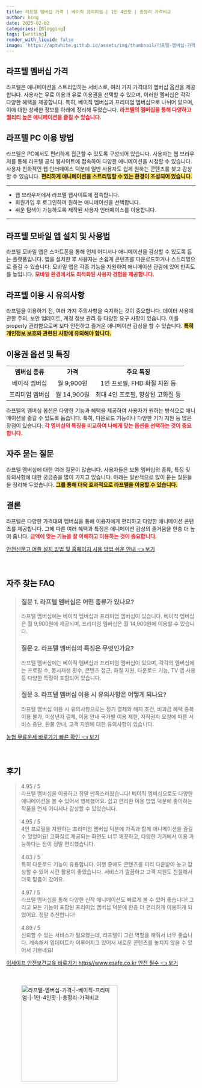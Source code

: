 ```yaml
---
title: 라프텔 멤버십 가격 | 베이직 프리미엄 | 1인 4인팟 | 총정리 가격비교
author: bing
date: 2025-02-02
categories: [Blogging]
tags: [writing]
render_with_liquid: false
image: 'https://aptwhite.github.io/assets/img/thumbnail/라프텔-멤버십-가격-|-베이직-프리미엄-|-1인-4인팟-|-총정리-가격비교.webp'
---
```



<h2 id='라프텔_멤버십_가격'>라프텔 멤버십 가격</h2>

<p>라프텔은 애니메이션을 스트리밍하는 서비스로, 여러 가지 가격대의 멤버십 옵션을 제공합니다. 사용자는 무료 이용과 유료 이용권을 선택할 수 있으며, 이러한 멤버십은 각각 다양한 혜택을 제공합니다. 특히, 베이직 멤버십과 프리미엄 멤버십으로 나뉘어 있으며, 이에 대한 상세한 정보를 아래에 정리해 두었습니다. <b><span style="color: #ee2323;">라프텔의 멤버십을 통해 다양하고 퀄리티 높은 애니메이션을 즐길 수 있습니다.</span></b></p>

<h2 id='라프텔_PC_이용_방법'>라프텔 PC 이용 방법</h2>

<p>라프텔은 PC에서도 편리하게 접근할 수 있도록 구성되어 있습니다. 사용자는 웹 브라우저를 통해 라프텔 공식 웹사이트에 접속하여 다양한 애니메이션을 시청할 수 있습니다. 사용자 친화적인 웹 인터페이스 덕분에 일반 사용자도 쉽게 원하는 콘텐츠를 찾고 감상할 수 있습니다. <b><span style="background-color: #ffe066;">편리하게 애니메이션을 스트리밍할 수 있는 환경이 조성되어 있습니다.</span></b></p>

<hr />

<ul>
    <li>웹 브라우저에서 라프텔 웹사이트에 접속합니다.</li>
    <li>회원가입 후 로그인하여 원하는 애니메이션을 선택합니다.</li>
    <li>쉬운 탐색이 가능하도록 제작된 사용자 인터페이스를 이용합니다.</li>
</ul>

<hr />

<h2 id='모바일_앱_설치_및_사용법'>라프텔 모바일 앱 설치 및 사용법</h2>

<p>라프텔 모바일 앱은 스마트폰을 통해 언제 어디서나 애니메이션을 감상할 수 있도록 돕는 플랫폼입니다. 앱을 설치한 후 사용자는 손쉽게 콘텐츠를 다운로드하거나 스트리밍으로 즐길 수 있습니다. 모바일 앱은 각종 기능을 지원하여 애니메이션 관람에 있어 만족도를 높입니다. <b><span style="color: #ee2323;">모바일 환경에서도 최적화된 사용자 경험을 제공합니다.</span></b></p>

<h2 id='이용_시_유의사항'>라프텔 이용 시 유의사항</h2>

<p>라프텔을 이용하기 전, 여러 가지 주의사항을 숙지하는 것이 중요합니다. 데이터 사용에 관한 주의, 보안 업데이트, 계정 정보 관리 등 다양한 요구 사항이 있습니다. 이를 properly 관리함으로써 보다 안전하고 즐거운 애니메이션 감상을 할 수 있습니다. <b><span style="background-color: #ffe066;">특히 개인정보 보호와 관련된 사항에 유의해야 합니다.</span></b></p>

<h2 id='이용권_옵션_및_특징'>이용권 옵션 및 특징</h2>

<table>
    <tr>
        <td style="text-align: center; height: 17px;"><b>멤버십 종류</b></td>
        <td style="text-align: center; height: 17px;"><b>가격</b></td>
        <td style="text-align: center; height: 17px;"><b>주요 특징</b></td>
    </tr>
    <tr>
        <td style="text-align: center; height: 17px;">베이직 멤버십</td>
        <td style="text-align: center; height: 17px;">월 9,900원</td>
        <td style="text-align: center; height: 17px;">1인 프로필, FHD 화질 지원 등</td>
    </tr>
    <tr>
        <td style="text-align: center; height: 17px;">프리미엄 멤버십</td>
        <td style="text-align: center; height: 17px;">월 14,900원</td>
        <td style="text-align: center; height: 17px;">최대 4인 프로필, 향상된 고화질 등</td>
    </tr>
</table>

<p>라프텔의 멤버십 옵션은 다양한 기능과 혜택을 제공하여 사용자가 원하는 방식으로 애니메이션을 즐길 수 있도록 돕습니다. 특히, 다운로드 기능이나 다양한 기기 지원 등 많은 장점이 있습니다. <b><span style="color: #ee2323;">각 멤버십의 특징을 비교하여 나에게 맞는 옵션을 선택하는 것이 중요합니다.</span></b></p>

<h2 id='자주_묻는_질문'>자주 묻는 질문</h2>

<p>라프텔 멤버십에 대한 여러 질문이 많습니다. 사용자들은 보통 멤버십의 종류, 특징 및 유의사항에 대한 궁금증을 많이 가지고 있습니다. 아래는 일반적으로 많이 묻는 질문들을 정리해 두었습니다. <b><span style="background-color: #ffe066;">그를 통해 더욱 효과적으로 라프텔을 이용할 수 있습니다.</span></b></p>

<h2 id='결론'>결론</h2>

<p>라프텔은 다양한 가격대의 멤버십을 통해 이용자에게 편리하고 다양한 애니메이션 콘텐츠를 제공합니다. 그에 따른 여러 혜택과 특징은 애니메이션 감상의 즐거움을 한층 더 높여 줍니다. <b><span style="color: #ee2323;">금액에 맞는 기능을 잘 이해하고 이용하는 것이 중요합니다.</span></b></p>


<p><a class="click-button" title="안전신문고 어플 설치 방법 및 홈페이지 사용 방법 쉬운 안내" href="https://aptwhite.github.io/posts/%EC%95%88%EC%A0%84%EC%8B%A0%EB%AC%B8%EA%B3%A0-%EC%96%B4%ED%94%8C-%EC%84%A4%EC%B9%98-%EB%B0%A9%EB%B2%95-%EB%B0%8F-%ED%99%88%ED%8E%98%EC%9D%B4%EC%A7%80-%EC%82%AC%EC%9A%A9-%EB%B0%A9%EB%B2%95-%EC%89%AC%EC%9A%B4-%EC%95%88%EB%82%B4/" rel="dofollow">안전신문고 어플 설치 방법 및 홈페이지 사용 방법 쉬운 안내 👈 보기</a></p><br>
<h2 id='자주_찾는_FAQ'>자주 찾는 FAQ</h2>
<div itemscope="" itemtype="https://schema.org/FAQPage">
<blockquote>
<div itemscope="" itemprop="mainEntity" itemtype="https://schema.org/Question">
<h3 itemprop="name">질문 1. 라프텔 멤버십은 어떤 종류가 있나요?</h3>
<div itemscope="" itemprop="acceptedAnswer" itemtype="https://schema.org/Answer">
<span itemprop="text">
<p>라프텔 멤버십에는 베이직 멤버십과 프리미엄 멤버십이 있습니다. 베이직 멤버십은 월 9,900원에 제공되며, 프리미엄 멤버십은 월 14,900원에 이용할 수 있습니다.</p>
</span>
</div>
</div>
<div itemscope="" itemprop="mainEntity" itemtype="https://schema.org/Question">
<h3 itemprop="name">질문 2. 라프텔 멤버십의 특징은 무엇인가요?</h3>
<div itemscope="" itemprop="acceptedAnswer" itemtype="https://schema.org/Answer">
<span itemprop="text">
<p>라프텔 멤버십에는 베이직 멤버십과 프리미엄 멤버십이 있으며, 각각의 멤버십에는 프로필 수, 동시재생 횟수, 콘텐츠 접근, 화질 지원, 다운로드 기능, TV 앱 사용 등 다양한 특징이 포함되어 있습니다.</p>
</span>
</div>
</div>
<div itemscope="" itemprop="mainEntity" itemtype="https://schema.org/Question">
<h3 itemprop="name">질문 3. 라프텔 멤버십 이용 시 유의사항은 어떻게 되나요?</h3>
<div itemscope="" itemprop="acceptedAnswer" itemtype="https://schema.org/Answer">
<span itemprop="text">
<p>라프텔 멤버십 이용 시 유의사항으로는 정기 결제와 해지 조건, 비과금 혜택 중복 이용 불가, 미성년자 결제, 이용 안내 국가별 이용 제한, 저작권자 요청에 따른 서비스 중단, 환불 안내, 고객 지원에 대한 유의사항이 있습니다.</p>
</span>
</div>
</div>
</blockquote>
</div>
<p><a class="click-button" title="농협 무료운세 바로가기 빠른 확인" href="https://aptwhite.github.io/posts/%EB%86%8D%ED%98%91-%EB%AC%B4%EB%A3%8C%EC%9A%B4%EC%84%B8-%EB%B0%94%EB%A1%9C%EA%B0%80%EA%B8%B0-%EB%B9%A0%EB%A5%B8-%ED%99%95%EC%9D%B8/" rel="dofollow">농협 무료운세 바로가기 빠른 확인 👈 보기</a></p><br>
<h2 id='후기'>후기</h2>
<div itemscope itemtype="https://schema.org/Product">
  <blockquote>
  <div itemprop="review" itemscope itemtype="https://schema.org/Review">
      <div itemprop="reviewRating" itemscope itemtype="https://schema.org/Rating"> <span itemprop="ratingValue">4.95</span> / <span itemprop="bestRating">5</span> </div>
      <span itemprop="reviewBody">라프텔 멤버십을 이용하고 정말 만족스러웠습니다! 베이직 멤버십으로도 다양한 애니메이션을 볼 수 있어서 행복했어요. 쉽고 편리한 이용 방법 덕분에 좋아하는 작품을 언제 어디서나 감상할 수 있었습니다.</span>
  </div>
  <br>
  <div itemprop="review" itemscope itemtype="https://schema.org/Review">
      <div itemprop="reviewRating" itemscope itemtype="https://schema.org/Rating"> <span itemprop="ratingValue">4.95</span> / <span itemprop="bestRating">5</span> </div>
      <span itemprop="reviewBody">4인 프로필을 지원하는 프리미엄 멤버십 덕분에 가족과 함께 애니메이션을 즐길 수 있었어요! 고화질로 제공되는 화면도 너무 깨끗하고, 다양한 기기에서 이용 가능하다는 점이 정말 편리했습니다.</span>
  </div>
  <br>
  <div itemprop="review" itemscope itemtype="https://schema.org/Review">
      <div itemprop="reviewRating" itemscope itemtype="https://schema.org/Rating"> <span itemprop="ratingValue">4.83</span> / <span itemprop="bestRating">5</span> </div>
      <span itemprop="reviewBody">특히 다운로드 기능이 유용합니다. 여행 중에도 콘텐츠를 미리 다운받아 놓고 감상할 수 있어 시간 활용이 좋았습니다. 서비스가 깔끔하고 고객 지원도 친절해서 더욱 믿음이 갔어요.</span>
  </div>
  <br>
  <div itemprop="review" itemscope itemtype="https://schema.org/Review">
      <div itemprop="reviewRating" itemscope itemtype="https://schema.org/Rating"> <span itemprop="ratingValue">4.97</span> / <span itemprop="bestRating">5</span> </div>
      <span itemprop="reviewBody">라프텔 멤버십을 통해 다양한 신작 애니메이션도 빠르게 볼 수 있어 좋습니다! 그리고 모든 기능이 포함된 프리미엄 멤버십 덕분에 한층 더 편리하게 이용하게 되었어요. 정말 추천합니다!</span>
  </div>
  <br>
  <div itemprop="review" itemscope itemtype="https://schema.org/Review">
      <div itemprop="reviewRating" itemscope itemtype="https://schema.org/Rating"> <span itemprop="ratingValue">4.89</span> / <span itemprop="bestRating">5</span> </div>
      <span itemprop="reviewBody">신뢰할 수 있는 서비스가 필요했는데, 라프텔이 그런 역할을 해줘서 너무 좋습니다. 계속해서 업데이트가 이루어지고 있어서 새로운 콘텐츠를 놓치지 않을 수 있어서 기쁘네요!</span>
  </div>
  </blockquote>
</div>
<p><a class="click-button" title="이세이프 안전보건교육 바로가기 https//www.esafe.co.kr 안전 필수" href="https://aptwhite.github.io/posts/%EC%9D%B4%EC%84%B8%EC%9D%B4%ED%94%84-%EC%95%88%EC%A0%84%EB%B3%B4%EA%B1%B4%EA%B5%90%EC%9C%A1-%EB%B0%94%EB%A1%9C%EA%B0%80%EA%B8%B0-httpswww.esafe.co.kr-%EC%95%88%EC%A0%84-%ED%95%84%EC%88%98/" rel="dofollow">이세이프 안전보건교육 바로가기 https//www.esafe.co.kr 안전 필수 👈 보기</a></p><br>
<figure class="image"><img src="https://aptwhite.github.io/assets/img/thumbnail/라프텔-멤버십-가격-|-베이직-프리미엄-|-1인-4인팟-|-총정리-가격비교.webp" alt="라프텔-멤버십-가격-|-베이직-프리미엄-|-1인-4인팟-|-총정리-가격비교" width="256" height="256"></figure>